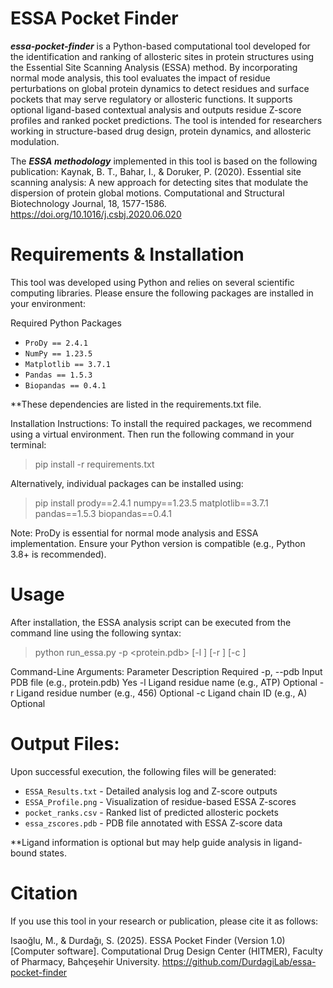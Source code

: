 # ESSA Pocket Finder
***essa-pocket-finder*** is a Python-based computational tool developed for the identification and ranking of allosteric sites in protein structures using the Essential Site Scanning Analysis (ESSA) method. By incorporating normal mode analysis, this tool evaluates the impact of residue perturbations on global protein dynamics to detect residues and surface pockets that may serve regulatory or allosteric functions. It supports optional ligand-based contextual analysis and outputs residue Z-score profiles and ranked pocket predictions. The tool is intended for researchers working in structure-based drug design, protein dynamics, and allosteric modulation.

The ***ESSA methodology*** implemented in this tool is based on the following publication: Kaynak, B. T., Bahar, I., & Doruker, P. (2020). Essential site scanning analysis: A new approach for detecting sites that modulate the dispersion of protein global motions. Computational and Structural Biotechnology Journal, 18, 1577-1586. https://doi.org/10.1016/j.csbj.2020.06.020

# Requirements & Installation
This tool was developed using Python and relies on several scientific computing libraries. Please ensure the following packages are installed in your environment:

Required Python Packages
- `ProDy == 2.4.1`  
- `NumPy == 1.23.5`  
- `Matplotlib == 3.7.1`  
- `Pandas == 1.5.3`  
- `Biopandas == 0.4.1`

**These dependencies are listed in the requirements.txt file.

Installation Instructions:
To install the required packages, we recommend using a virtual environment. Then run the following command in your terminal:

> pip install -r requirements.txt

Alternatively, individual packages can be installed using:

> pip install prody==2.4.1 numpy==1.23.5 matplotlib==3.7.1 pandas==1.5.3 biopandas==0.4.1

Note: ProDy is essential for normal mode analysis and ESSA implementation. Ensure your Python version is compatible (e.g., Python 3.8+ is recommended).

# Usage
After installation, the ESSA analysis script can be executed from the command line using the following syntax:

> python run_essa.py -p <protein.pdb> [-l <LIGAND>] [-r <RESNUM>] [-c <CHAIN>]

Command-Line Arguments:
Parameter	    Description	                            Required
-p, --pdb	    Input PDB file (e.g., protein.pdb)      Yes
-l	          Ligand residue name (e.g., ATP)	        Optional
-r            Ligand residue number (e.g., 456)       Optional
-c	          Ligand chain ID (e.g., A)	              Optional

# Output Files:
Upon successful execution, the following files will be generated:

- `ESSA_Results.txt` - Detailed analysis log and Z-score outputs  
- `ESSA_Profile.png` - Visualization of residue-based ESSA Z-scores  
- `pocket_ranks.csv` - Ranked list of predicted allosteric pockets  
- `essa_zscores.pdb` - PDB file annotated with ESSA Z-score data

**Ligand information is optional but may help guide analysis in ligand-bound states.

# Citation
If you use this tool in your research or publication, please cite it as follows:

Isaoğlu, M., & Durdağı, S. (2025). ESSA Pocket Finder (Version 1.0) [Computer software]. Computational Drug Design Center (HITMER), Faculty of Pharmacy, Bahçeşehir University. https://github.com/DurdagiLab/essa-pocket-finder
